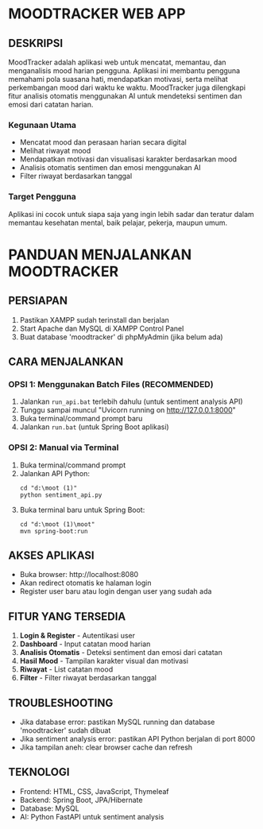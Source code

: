 # MOODTRACKER WEB APP

## DESKRIPSI
MoodTracker adalah aplikasi web untuk mencatat, memantau, dan menganalisis mood harian pengguna. Aplikasi ini membantu pengguna memahami pola suasana hati, mendapatkan motivasi, serta melihat perkembangan mood dari waktu ke waktu. MoodTracker juga dilengkapi fitur analisis otomatis menggunakan AI untuk mendeteksi sentimen dan emosi dari catatan harian.

### Kegunaan Utama
- Mencatat mood dan perasaan harian secara digital
- Melihat riwayat mood
- Mendapatkan motivasi dan visualisasi karakter berdasarkan mood
- Analisis otomatis sentimen dan emosi menggunakan AI
- Filter riwayat berdasarkan tanggal

### Target Pengguna
Aplikasi ini cocok untuk siapa saja yang ingin lebih sadar dan teratur dalam memantau kesehatan mental, baik pelajar, pekerja, maupun umum.

# PANDUAN MENJALANKAN MOODTRACKER

## PERSIAPAN
1. Pastikan XAMPP sudah terinstall dan berjalan
2. Start Apache dan MySQL di XAMPP Control Panel
3. Buat database 'moodtracker' di phpMyAdmin (jika belum ada)

## CARA MENJALANKAN

### OPSI 1: Menggunakan Batch Files (RECOMMENDED)
1. Jalankan `run_api.bat` terlebih dahulu (untuk sentiment analysis API)
2. Tunggu sampai muncul "Uvicorn running on http://127.0.0.1:8000"
3. Buka terminal/command prompt baru
4. Jalankan `run.bat` (untuk Spring Boot aplikasi)

### OPSI 2: Manual via Terminal
1. Buka terminal/command prompt
2. Jalankan API Python:
   ```
   cd "d:\moot (1)"
   python sentiment_api.py
   ```
3. Buka terminal baru untuk Spring Boot:
   ```
   cd "d:\moot (1)\moot"
   mvn spring-boot:run
   ```

## AKSES APLIKASI
- Buka browser: http://localhost:8080
- Akan redirect otomatis ke halaman login
- Register user baru atau login dengan user yang sudah ada

## FITUR YANG TERSEDIA
1. **Login & Register** - Autentikasi user
2. **Dashboard** - Input catatan mood harian
3. **Analisis Otomatis** - Deteksi sentiment dan emosi dari catatan
4. **Hasil Mood** - Tampilan karakter visual dan motivasi
5. **Riwayat** - List catatan mood
6. **Filter** - Filter riwayat berdasarkan tanggal

## TROUBLESHOOTING
- Jika database error: pastikan MySQL running dan database 'moodtracker' sudah dibuat
- Jika sentiment analysis error: pastikan API Python berjalan di port 8000
- Jika tampilan aneh: clear browser cache dan refresh

## TEKNOLOGI
- Frontend: HTML, CSS, JavaScript, Thymeleaf
- Backend: Spring Boot, JPA/Hibernate
- Database: MySQL
- AI: Python FastAPI untuk sentiment analysis
